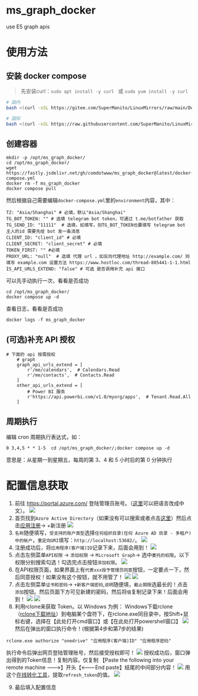 # ms_graph_docker
 use E5 graph apis

# 使用方法
## 安装 docker compose
> 先安装curl：`sudo apt install -y curl ` 或  `sudo yum install -y curl`

```bash
# 国内
bash <(curl -sSL https://gitee.com/SuperManito/LinuxMirrors/raw/main/DockerInstallation.sh)
```

```bash
# 国际
bash <(curl -sSL https://raw.githubusercontent.com/SuperManito/LinuxMirrors/main/DockerInstallation.sh)
```

## 创建容器
```shell
mkdir -p /opt/ms_graph_docker/
cd /opt/ms_graph_docker/
wget https://fastly.jsdelivr.net/gh/comdotwww/ms_graph_docker@latest/docker-compose.yml
docker rm -f ms_graph_docker
docker compose pull
```
然后根据自己需要编辑`docker-compose.yml`里的`environment`内容，其中：
```
TZ: "Asia/Shanghai" # 必填，默认"Asia/Shanghai"
TG_BOT_TOKEN: "" # 选填 telegram bot token，可通过 t.me/botfather 获取
TG_SEND_ID: "11111"  # 选填，如填写，则TG_BOT_TOKEN也要填写 telegram bot 主人的id 需要先给 bot 发一条消息
CLIENT_ID: "client_id" # 必填
CLIENT_SECRET: "client_secret" # 必填
TOKEN_FIRST: "" #必填
PROXY_URL: "null"  # 选填 代理 url ，如反向代理地址 http://example.com/ 则填写 example.com 设置方法 https://www.hostloc.com/thread-805441-1-1.html
IS_API_URLS_EXTEND: "false" # 可选 是否调用补充 api 接口
```
可以先手动执行一次，看看是否成功
```
cd /opt/ms_graph_docker/
docker compose up -d
```
查看日志，看看是否成功
```
docker logs -f ms_graph_docker
```

## (可选)补充 API 授权
```
# 下面的 api 按需授权
    # graph
    graph_api_urls_extend = [
        r'/me/calendars',  # Calendars.Read
        r'/me/contacts',  # Contacts.Read
    ]
    other_api_urls_extend = [
        # Power BI 服务
        r'https://api.powerbi.com/v1.0/myorg/apps',  # Tenant.Read.All
    ]
```

## 周期执行
编辑 cron 周期执行表达式，如：
```
0 3,4,5 * * 1-5  cd /opt/ms_graph_docker/;docker compose up -d
```
意思是：从星期一到星期五，每周的第 3、4 和 5 小时后的第 0 分钟执行

# 配置信息获取
1. 前往 https://portal.azure.com/ 登陆管理员账号。（[这里](https://portal.azure.com/#settings)可以把语言改成中文）。
![](https://pic.rmb.bdstatic.com/bjh/02d71730c6d3127bad103dd7c88c83da.png)
2. 首页找到`Azure Active Directory`（如果没有可以搜索或者点击[这里](https://portal.azure.com/#view/Microsoft_AAD_IAM/ActiveDirectoryMenuBlade/~/Overview)）然后点击[应用注册](https://portal.azure.com/#view/Microsoft_AAD_IAM/ActiveDirectoryMenuBlade/~/RegisteredApps)-> +新注册
![](https://pic.rmb.bdstatic.com/bjh/01e0c00051e1c9f1d7d21ea512c0c7ea.png)
3. `名称`随便填写，`受支持的账户类型`选择`任何组织目录(任何 Azure AD 目录 - 多租户)中的帐户`，`重定向URI`填写：`http://localhost:53682/`。
![](https://pic.rmb.bdstatic.com/bjh/a97d9c17cc21038cf4fd6410210a21aa.png)
4. 注册成功后，将`应用程序(客户端)ID`记录下来，后面会用到！
![](https://pic.rmb.bdstatic.com/bjh/05c91736bd458252d4fad1d67b3f2ff3.png)
5. 点击左侧菜单`API权限` -> `添加权限` -> `Microsoft Graph`-> 选中`委托的权限`。以下权限分别搜索勾选！勾选完点击按钮`添加权限`。
![](https://pic.rmb.bdstatic.com/bjh/1b1cb013b6b7477a1b4c409a24c45379.png)
6. 在API权限页面，如果界面上有`代表xxx授予管理员同意`按钮，一定要点一下，然后同意授权！如果没有这个按钮，就不用管了！
![](https://pic.rmb.bdstatic.com/bjh/846189e6a636dc4f300a814696621d05.png)
![](https://pic.rmb.bdstatic.com/bjh/e3469d880e4f0c5fb60426bc7cda1f83.png)
7. 点击左侧菜单`证书和密码`-> `+新客户端密码`,`说明`随便填，`截止期限`选最长的！点击`添加`按钮。然后页面下方可见新建的密码，然后将`值`复制记录下来！后面会用到！
![](https://pic.rmb.bdstatic.com/bjh/384eaf1a8e2c21d490fa271af05e57ba.png)
![](https://pic.rmb.bdstatic.com/bjh/0eca14a52583c92c011379164a807e49.png)
8. 利用rclone来获取 Token。以 Windows 为例：
Windows下载rclone（[rclone下载地址](https://rclone.org/downloads/)）到电脑某个盘符下，在rclone.exe同目录中，按Shift+鼠标右键，选择在【此处打开cmd窗口】或【在此处打开powershell窗口】
![](https://pic.rmb.bdstatic.com/bjh/88caaf99e0140e0891e01d4e4fc37f0d.png)
然后在弹出的窗口执行命令！(根据第4步和第7步的结果)
```
rclone.exe authorize "onedrive" "应用程序(客户端)ID" "应用程序密码"
```
执行命令后弹出网页登陆管理账号，然后接受授权即可！
![](https://pic.rmb.bdstatic.com/bjh/dca231f1fd57293961ccab7a16d42d21.png)
授权成功后，窗口弹出得到的Token信息！复制内容。仅复制 【Paste the following into your remote machine --->】开头【<---End paste】结尾的中间部分内容！
![](https://pic.rmb.bdstatic.com/bjh/020571d9071e1aaa9778ef7de0179c79.png)
用这个[在线转化工具](https://c.runoob.com/front-end/53/)，提取`refresh_token`的值。
![](https://i.imgur.com/oygCGXd.png)

9. 最后填入配置信息